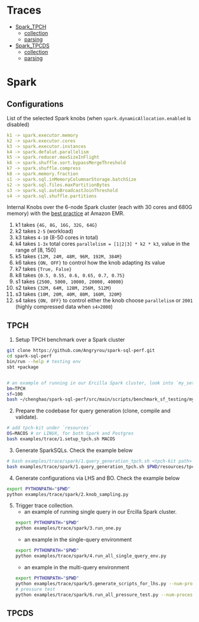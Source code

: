 Traces
======

<!--ts-->

* [Spark_TPCH](#spark_tpch)
    * [collection](#collection)
    * [parsing](#parsing)
* [Spark_TPCDS](#spark_tpch)
    * [collection](#collection)
    * [parsing](#parsing)

<!--te-->

Spark
=====

Configurations
--------------

List of the selected Spark knobs (when `spark.dynamicAllocation.enabled` is disabled)

```yaml
k1 -> spark.executor.memory
k2 -> spark.executor.cores
k3 -> spark.executor.instances
k4 -> spark.defalut.parallelism
k5 -> spark.reducer.maxSizeInFlight
k6 -> spark.shuffle.sort.bypassMergeThreshold
k7 -> spark.shuffle.compress
k8 -> spark.memory.fraction
s1 -> spark.sql.inMemoryColumnarStorage.batchSize
s2 -> spark.sql.files.maxPartitionBytes
s3 -> spark.sql.autoBroadcastJoinThreshold
s4 -> spark.sql.shuffle.partitions
```

Internal Knobs over the 6-node Spark cluster (each with 30 cores and 680G memory) with the [best practice][1] at Amazon
EMR.

1. k1 takes `{4G, 8G, 16G, 32G, 64G}`
2. k2 takes `2-5` (workload)
3. k3 takes `4-10` (8-50 cores in total)
4. k4 takes `1-3x` total cores `parallelism = [1|2|3] * k2 * k3`, value in the range of [8, 150]
5. k5 takes `{12M, 24M, 48M, 96M, 192M, 384M}`
6. k6 takes `{ON, OFF}` to control how the knob adapting its value
7. k7 takes `{True, False}`
8. k8 takes `{0.5, 0.55, 0.6, 0.65, 0.7, 0.75}`
9. s1 takes `{2500, 5000, 10000, 20000, 40000}`
10. s2 takes `{32M, 64M, 128M, 256M, 512M}`
11. s3 takes `{10M, 20M, 40M, 80M, 160M, 320M}`
12. s4 takes `{ON, OFF}` to control either the knob choose `parallelism` or `2001` (highly compressed data
    when `s4>2000`)

[1]: https://aws.amazon.com/blogs/big-data/best-practices-for-successfully-managing-memory-for-apache-spark-applications-on-amazon-emr/

[2]: https://spoddutur.github.io/spark-notes/distribution_of_executors_cores_and_memory_for_spark_application.html

TPCH
----

1. Setup TPCH benchmark over a Spark cluster

```bash
git clone https://github.com/Angryrou/spark-sql-perf.git
cd spark-sql-perf
bin/run --help # testing env
sbt +package


# an example of running in our Ercilla Spark cluster, look into `my_set_benchmark.sh` for more details
bm=TPCH
sf=100
bash ~/chenghao/spark-sql-perf/src/main/scripts/benchmark_sf_testing/my_set_benchmark.sh $bm $sf
```

2. Prepare the codebase for query generation (clone, compile and validate).

```bash
# add tpch-kit under `resources`
OS=MACOS # or LINUX, for both Spark and Postgres
bash examples/trace/1.setup_tpch.sh MACOS
```

3. Generate SparkSQLs. Check the example below

```bash
# bash examples/trace/spark/1.query_generation_tpch.sh <tpch-kit path> <query-out path> <#queries per template> <SF-100 by default>
bash examples/trace/spark/1.query_generation_tpch.sh $PWD/resources/tpch-kit $PWD/resources/tpch-kit/spark-sqls 3  
```

4. Generate configurations via LHS and BO. Check the example below

```bash
export PYTHONPATH="$PWD"
python examples/trace/spark/2.knob_sampling.py
```

5. Trigger trace collection.
   - an example of running single query in our Ercilla Spark cluster.
    ```bash
    export PYTHONPATH="$PWD"
    python examples/trace/spark/3.run_one.py
    ```
   - an example in the single-query environment
   ```bash
   export PYTHONPATH="$PWD"
   python examples/trace/spark/4.run_all_single_query_env.py
   ```
   - an example in the multi-query environment
   ```bash
   export PYTHONPATH="$PWD"
   python examples/trace/spark/5.generate_scripts_for_lhs.py --num-processes 30
   # pressure test
   python examples/trace/spark/6.run_all_pressure_test.py --num-processes 22 --num-queries-per-template-to-run 100 
   ```

TPCDS
-----     